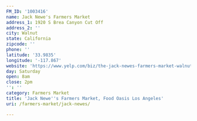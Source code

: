 ```yaml
---
FM_ID: '1003416'
name: Jack Newe's Farmers Market
address_1: 1920 S Brea Canyon Cut Off
address_2: ''
city: Walnut
state: California
zipcode: ''
phone: ''
latitude: '33.9835'
longitude: '-117.867'
website: 'https://www.yelp.com/biz/the-jack-newes-farmers-market-walnut'
day: Saturday
open: 8am
close: 2pm
'': ''
category: Farmers Market
title: 'Jack Newe''s Farmers Market, Food Oasis Los Angeles'
uri: /farmers-market/jack-newes/

---
```

